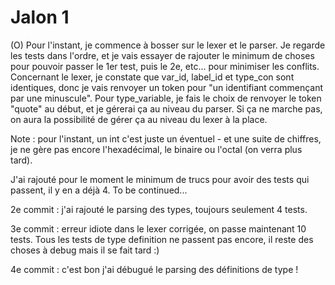 # Jalon 1

(O) Pour l'instant, je commence à bosser sur le lexer et le parser. Je regarde les tests dans l'ordre, et je vais essayer de rajouter le minimum de choses pour pouvoir passer le 1er test, puis le 2e, etc... pour minimiser les conflits.
Concernant le lexer, je constate que var\_id, label\_id et type\_con sont identiques, donc je vais renvoyer un token pour "un identifiant commençant par une minuscule".
Pour type\_variable, je fais le choix de renvoyer le token "quote" au début, et je gérerai ça au niveau du parser. Si ça ne marche pas, on aura la possibilité de gérer ça au niveau du lexer à la place.

Note : pour l'instant, un int c'est juste un éventuel - et une suite de chiffres, je ne gère pas encore l'hexadécimal, le binaire ou l'octal (on verra plus tard).

J'ai rajouté pour le moment le minimum de trucs pour avoir des tests qui passent, il y en a déjà 4. To be continued...

2e commit : j'ai rajouté le parsing des types, toujours seulement 4 tests.

3e commit : erreur idiote dans le lexer corrigée, on passe maintenant 10 tests.
Tous les tests de type definition ne passent pas encore, il reste des choses à debug mais il se fait tard :)

4e commit : c'est bon j'ai débugué le parsing des définitions de type ! 
